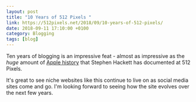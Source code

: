 ```yaml
---
layout: post 
title: "10 Years of 512 Pixels " 
link: https://512pixels.net/2018/09/10-years-of-512-pixels/
date: 2018-09-11 17:10:00 +0100
category: Blogging
tags: [blog]
---
```


Ten years of blogging is an impressive feat - almost as impressive as the *huge* amount of [Apple history][history] that Stephen Hackett has documented at 512 Pixels. 

It's great to see niche websites like this continue to live on as social media sites come and go. I'm looking forward to seeing how the site evolves over the next few years. 

[history]:https://512pixels.net/apple-history/
